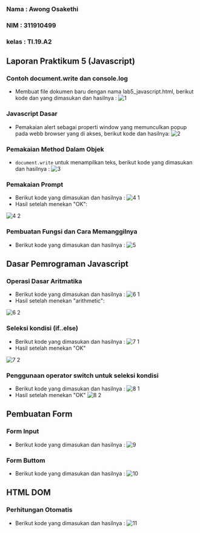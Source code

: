 ### Nama  : Awong Osakethi
### NIM   : 311910499
### kelas : TI.19.A2

## Laporan Praktikum 5 (Javascript)

### Contoh document.write dan console.log
- Membuat file dokumen baru dengan nama lab5_javascript.html, berikut kode dan yang dimasukan dan hasilnya :
![1](https://user-images.githubusercontent.com/56240483/116005041-86ca2300-a62f-11eb-88d0-e7fd1f7d5215.png)

### Javascript Dasar
- Pemakaian alert sebagai properti window yang memunculkan popup pada webb browser yang di akses, berikut kode dan hasilnya:
![2](https://user-images.githubusercontent.com/56240483/116005042-8893e680-a62f-11eb-9da4-363029c9ec96.png)

### Pemakaian Method Dalam Objek
- ```document.write``` untuk menampilkan teks, berikut kode yang dimasukan dan hasilnya :
![3](https://user-images.githubusercontent.com/56240483/116005045-8893e680-a62f-11eb-82c2-7d273c8d8f05.png)

### Pemakaian Prompt
- Berikut kode yang dimasukan dan hasilnya :
![4 1](https://user-images.githubusercontent.com/56240483/116005047-892c7d00-a62f-11eb-9dde-0eb8c0b54a27.png)
- Hasil setelah menekan "OK":

![4 2](https://user-images.githubusercontent.com/56240483/116005048-89c51380-a62f-11eb-8bda-7b2d6b24ac15.png)

### Pembuatan Fungsi dan Cara Memanggilnya
- Berikut kode yang dimasukan dan hasilnya :
![5](https://user-images.githubusercontent.com/56240483/116005049-89c51380-a62f-11eb-9738-d70f63d33557.png)

## Dasar Pemrograman Javascript

### Operasi Dasar Aritmatika
- Berikut kode yang dimasukan dan hasilnya :
![6 1](https://user-images.githubusercontent.com/56240483/116005703-65b70180-a632-11eb-91b7-5b6532a66ad1.png)
- Hasil setelah menekan "arithmetic":

![6 2](https://user-images.githubusercontent.com/56240483/116005051-8af64080-a62f-11eb-956a-f9d175e711f3.png)

### Seleksi kondisi (if..else)
- Berikut kode yang dimasukan dan hasilnya :
![7 1](https://user-images.githubusercontent.com/56240483/116005052-8b8ed700-a62f-11eb-85bf-9104370adaec.png)
- Hasil setelah menekan "OK"

![7 2](https://user-images.githubusercontent.com/56240483/116005054-8b8ed700-a62f-11eb-82e5-1e61caa47563.png)

### Penggunaan operator switch untuk seleksi kondisi
- Berikut kode yang dimasukan dan hasilnya :
![8 1](https://user-images.githubusercontent.com/56240483/116005055-8c276d80-a62f-11eb-90dd-32a272c137e1.png)
- Hasil setelah menekan "OK"
![8 2](https://user-images.githubusercontent.com/56240483/116005056-8cc00400-a62f-11eb-8cd0-645ee23dcd10.png)

## Pembuatan Form

### Form Input 
- Berikut kode yang dimasukan dan hasilnya :
![9](https://user-images.githubusercontent.com/56240483/116005058-8cc00400-a62f-11eb-9f11-f4ac9ff7a762.png)

### Form Buttom
- Berikut kode yang dimasukan dan hasilnya :
![10](https://user-images.githubusercontent.com/56240483/116005060-8d589a80-a62f-11eb-9b53-a8c4ab3b20df.png)

## HTML DOM

### Perhitungan Otomatis
- Berikut kode yang dimasukan dan hasilnya :
![11](https://user-images.githubusercontent.com/56240483/116005061-8df13100-a62f-11eb-90be-e40e5cb4a178.png)



